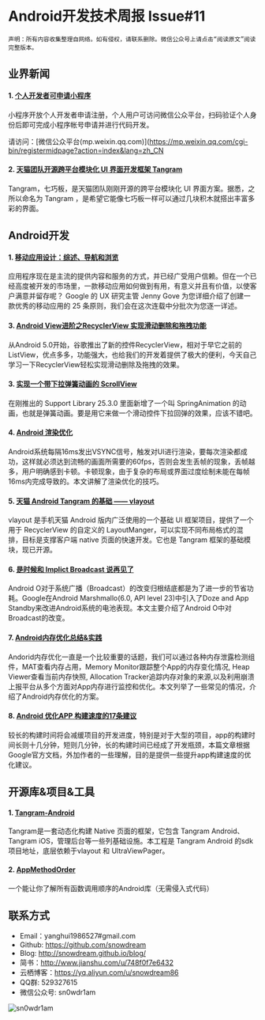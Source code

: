 # Android开发技术周报 Issue#11

    声明：所有内容收集整理自网络。如有侵权，请联系删除。微信公众号上请点击“阅读原文”阅读完整版本。
    
## 业界新闻
#### 1. [个人开发者可申请小程序](https://mp.weixin.qq.com/cgi-bin/announce?action=getannouncement&key=1490627746&version=1&lang=zh_CN)
小程序开放个人开发者申请注册，个人用户可访问微信公众平台，扫码验证个人身份后即可完成小程序帐号申请并进行代码开发。

请访问：[微信公众平台(mp.weixin.qq.com)](https://mp.weixin.qq.com/cgi-bin/registermidpage?action=index&lang=zh_CN
  
#### 2. [天猫团队开源跨平台模块化 UI 界面开发框架 Tangram](https://www.oschina.net/news/83432/alibaba-opensource-tangram)
Tangram，七巧板，是天猫团队刚刚开源的跨平台模块化 UI 界面方案。据悉，之所以命名为 Tangram ，是希望它能像七巧板一样可以通过几块积木就搭出丰富多彩的界面。
  
## Android开发
#### 1. [移动应用设计：综述、导航和浏览](http://t.cn/R60XeGw)
应用程序现在是主流的提供内容和服务的方式，并已经广受用户信赖。但在一个已经高度被开发的市场里，一款移动应用如何做到有用，有意义并且有价值，以使客户满意并留存呢？ Google 的 UX 研究主管 Jenny Gove 为您详细介绍了创建一款优秀的移动应用的 25 条原则，我们会在这次连载中分批次为您逐一详述。

#### 3. [Android View进阶之RecyclerView 实现滑动删除和拖拽功能](http://t.cn/R60aGB3)
从Android 5.0开始，谷歌推出了新的控件RecyclerView，相对于早它之前的ListView，优点多多，功能强大，也给我们的开发着提供了极大的便利，今天自己学习一下RecyclerView轻松实现滑动删除及拖拽的效果。

#### 3. [实现一个带下拉弹簧动画的 ScrollView](http://www.jianshu.com/p/ce6497cada9c)
在刚推出的 Support Library 25.3.0 里面新增了一个叫 SpringAnimation 的动画，也就是弹簧动画。要是用它来做一个滑动控件下拉回弹的效果，应该不错吧。

#### 4. [Android 渲染优化](http://wuxiaolong.me/2017/03/26/Rendering/?hmsr=toutiao.io&utm_medium=toutiao.io&utm_source=toutiao.io)
Android系统每隔16ms发出VSYNC信号，触发对UI进行渲染，要每次渲染都成功，这样就必须达到流畅的画面所需要的60fps，否则会发生丢帧的现象，丢帧越多，用户明确感到卡顿。卡顿现象，由于复杂的布局或界面过度绘制未能在每帧16ms内完成导致的。本文讲解了渲染优化的技巧。

#### 5. [天猫 Android Tangram 的基础 —— vlayout](https://mp.weixin.qq.com/s?__biz=MzAxNjI3MDkzOQ==&mid=2654472702&idx=1&sn=a21256387cc06b2a1833589f71e9b54a)
vlayout 是手机天猫 Android 版内广泛使用的一个基础 UI 框架项目，提供了一个用于 RecyclerView 的自定义的 LayoutManger，可以实现不同布局格式的混排，目标是支撑客户端 native 页面的快速开发。它也是 Tangram 框架的基础模块，现已开源。

#### 6. [是时候和 Implict Broadcast 说再见了](https://zhuanlan.zhihu.com/p/26029881?hmsr=toutiao.io&utm_medium=toutiao.io&utm_source=toutiao.io)
Android O对于系统广播（Broadcast）的改变归根结底都是为了进一步的节省功耗。Google在Android Marshmallo(6.0, API level 23)中引入了Doze and App Standby来改进Android系统的电池表现。本文主要介绍了Android O中对Broadcast的改变。

#### 7. [Android内存优化总结&实践](https://mp.weixin.qq.com/s/2MsEAR9pQfMr1Sfs7cPdWQ)
Andorid内存优化一直是一个比较重要的话题，我们可以通过各种内存泄露检测组件，MAT查看内存占用，Memory Monitor跟踪整个App的内存变化情况, Heap Viewer查看当前内存快照, Allocation Tracker追踪内存对象的来源,以及利用崩溃上报平台从多个方面对App内存进行监控和优化。本文列举了一些常见的情况，介绍了Android内存优化的方案。

#### 8. [Android 优化APP 构建速度的17条建议](http://www.jianshu.com/p/a1cc8f2e0877?hmsr=toutiao.io&utm_medium=toutiao.io&utm_source=toutiao.io)
较长的构建时间将会减缓项目的开发进度，特别是对于大型的项目，app的构建时间长则十几分钟，短则几分钟，长的构建时间已经成了开发瓶颈，本篇文章根据Google官方文档，外加作者的一些理解，目的是提供一些提升app构建速度的优化建议。

## 开源库&项目&工具
#### 1. [Tangram-Android](https://github.com/alibaba/Tangram-Android/blob/master/README-ch.md)
Tangram是一套动态化构建 Native 页面的框架，它包含 Tangram Android、Tangram iOS，管理后台等一些列基础设施。本工程是 Tangram Android 的sdk 项目地址，底层依赖于vlayout 和 UltraViewPager。

#### 2. [AppMethodOrder](https://github.com/zjw-swun/AppMethodOrder)
一个能让你了解所有函数调用顺序的Android库（无需侵入式代码）

## 联系方式
* Email：yanghui1986527#gmail.com
* Github: https://github.com/snowdream
* Blog: http://snowdream.github.io/blog/
* 简书：http://www.jianshu.com/u/748f0f7e6432
* 云栖博客：https://yq.aliyun.com/u/snowdream86 
* QQ群: 529327615     
* 微信公众号:  sn0wdr1am    

![sn0wdr1am](https://static.dingtalk.com/media/lADOmAwFCs0BAs0BAg_258_258.jpg)
